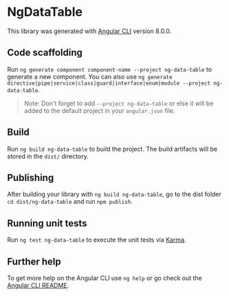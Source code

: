 # NgDataTable

This library was generated with [Angular CLI](https://github.com/angular/angular-cli) version 8.0.0.

## Code scaffolding

Run `ng generate component component-name --project ng-data-table` to generate a new component. You can also use `ng generate directive|pipe|service|class|guard|interface|enum|module --project ng-data-table`.
> Note: Don't forget to add `--project ng-data-table` or else it will be added to the default project in your `angular.json` file. 

## Build

Run `ng build ng-data-table` to build the project. The build artifacts will be stored in the `dist/` directory.

## Publishing

After building your library with `ng build ng-data-table`, go to the dist folder `cd dist/ng-data-table` and run `npm publish`.

## Running unit tests

Run `ng test ng-data-table` to execute the unit tests via [Karma](https://karma-runner.github.io).

## Further help

To get more help on the Angular CLI use `ng help` or go check out the [Angular CLI README](https://github.com/angular/angular-cli/blob/master/README.md).
